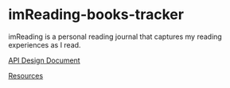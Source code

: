 # imReading-books-tracker
imReading is a personal reading journal that captures my reading experiences as I read.

[API Design Document](https://github.com/immarisabel/imReading-books-tracker/blob/main/Documentation/API-DESIGN-DOC.md)

[Resources](https://github.com/immarisabel/imReading-books-tracker/blob/main/Documentation/resources.md)
